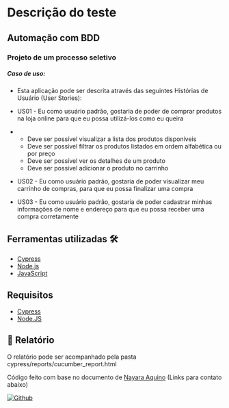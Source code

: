 # Descrição do teste

## Automação com BDD

### Projeto de um processo seletivo

##### Caso de uso:

- Esta aplicação pode ser descrita através das seguintes Histórias de Usuário (User Stories):

- US01 - Eu como usuário padrão, gostaria de poder de comprar produtos na loja online para que eu possa utilizá-los como eu queira

- - Deve ser possível visualizar a lista dos produtos disponíveis
  - Deve ser possível filtrar os produtos listados em ordem alfabética ou por preço
  - Deve ser possível ver os detalhes de um produto
  - Deve ser possível adicionar o produto no carrinho

- US02 - Eu como usuário padrão, gostaria de poder visualizar meu carrinho de compras, para que eu possa finalizar uma compra

- US03 - Eu como usuário padrão, gostaria de poder cadastrar minhas informações de nome e endereço para que eu possa receber uma compra corretamente

## Ferramentas utilizadas 🛠️

- [Cypress](https://www.cypress.io/)
- [Node.js](https://nodejs.org/en/)
- [JavaScript](https://developer.mozilla.org/pt-BR/docs/Web/JavaScript)

## Requisitos

- [Cypress](https://www.cypress.io/)
- [Node.JS](https://nodejs.org/en/)

## 🔖 Relatório

O relatório pode ser acompanhado pela pasta cypress/reports/cucumber_report.html





Código feito com base no documento de [Nayara Aquino](https://www.linkedin.com/in/nayaraquino/) (Links para contato abaixo)

[![Github](https://camo.githubusercontent.com/ca3c8a3623050c038acb3c92bec6801ee326198671bcd5064965b8140831f4ba/68747470733a2f2f696d672e736869656c64732e696f2f62616467652f2d4769746875622d3539354436303f7374796c653d666c61742d737175617265266c6f676f3d476974687562266c6f676f436f6c6f723d7768697465266c696e6b3d68747470733a2f2f6769746875622e636f6d2f6e61796172617175696e6f2f)](https://github.com/nayaraquino/) 
